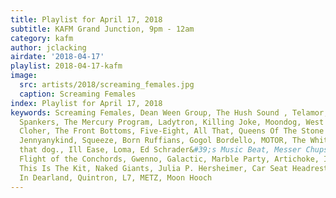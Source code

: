 ```yaml
---
title: Playlist for April 17, 2018
subtitle: KAFM Grand Junction, 9pm - 12am
category: kafm
author: jclacking
airdate: '2018-04-17'
playlist: 2018-04-17-kafm
image:
  src: artists/2018/screaming_females.jpg
  caption: Screaming Females
index: Playlist for April 17, 2018
keywords: Screaming Females, Dean Ween Group, The Hush Sound , Telamor, Asylum Street
  Spankers, The Mercury Program, Ladytron, Killing Joke, Moondog, West Nkosi, Jen
  Cloher, The Front Bottoms, Five-Eight, All That, Queens Of The Stone Age, Daft Punk,
  Jennyanykind, Squeeze, Born Ruffians, Gogol Bordello, MOTOR, The White Stripes,
  that dog., Ill Ease, Loma, Ed Schrader&#39;s Music Beat, Messer Chups, The Kinks,
  Flight of the Conchords, Gwenno, Galactic, Marble Party, Artichoke, Internal/External,
  This Is The Kit, Naked Giants, Julia P. Hersheimer, Car Seat Headrest, Elvis Perkins
  In Dearland, Quintron, L7, METZ, Moon Hooch
---
```


